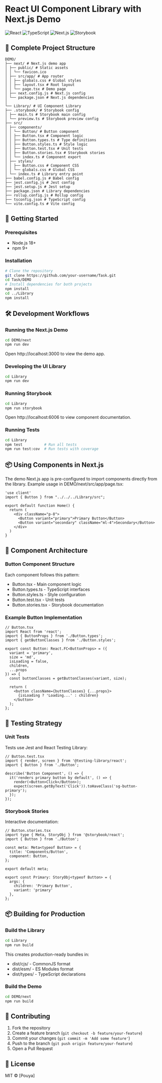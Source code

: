 # React UI Component Library with Next.js Demo
![React](https://img.shields.io/badge/react-%2320232a.svg?style=for-the-badge&logo=react&logoColor=%2361DAFB)
![TypeScript](https://img.shields.io/badge/typescript-%23007ACC.svg?style=for-the-badge&logo=typescript&logoColor=white)
![Next.js](https://img.shields.io/badge/Next-black?style=for-the-badge&logo=next.js&logoColor=white)
![Storybook](https://img.shields.io/badge/-Storybook-FF4785?style=for-the-badge&logo=storybook&logoColor=white)

## 📂 Complete Project Structure
```
DEMO/
├── next/ # Next.js demo app
│ ├── public/ # Static assets
│ │ └── favicon.ico
│ ├── src/app/ # App router
│ │ ├── globals.css # Global styles
│ │ ├── layout.tsx # Root layout
│ │ └── page.tsx # Demo page
│ ├── next.config.js # Next.js config
│ └── package.json # Next.js dependencies
│
└── Library/ # UI Component Library
├── .storybook/ # Storybook config
│ ├── main.ts # Storybook main config
│ └── preview.ts # Storybook preview config
├── src/
│ ├── components/
│ │ └── Button/ # Button component
│ │ ├── Button.tsx # Component logic
│ │ ├── Button.types.ts # Type definitions
│ │ ├── Button.styles.ts # Style logic
│ │ ├── Button.test.tsx # Unit tests
│ │ ├── Button.stories.tsx # Storybook stories
│ │ └── index.ts # Component export
│ ├── styles/
│ │ ├── Button.css # Component CSS
│ │ └── globals.css # Global CSS
│ └── index.ts # Library entry point
├── babel.config.js # Babel config
├── jest.config.js # Jest config
├── jest.setup.js # Jest setup
├── package.json # Library dependencies
├── rollup.config.js # Rollup config
├── tsconfig.json # TypeScript config
└── vite.config.ts # Vite config
```

## 🚀 Getting Started

### Prerequisites
- Node.js 18+
- npm 9+

### Installation

```bash
# Clone the repository
git clone https://github.com/your-username/Task.git
cd Task/DEMO
# Install dependencies for both projects
npm install
cd ../Library
npm install
```

## 🛠 Development Workflows

### Running the Next.js Demo

```bash
cd DEMO/next
npm run dev
```

Open http://localhost:3000 to view the demo app.

### Developing the UI Library

```bash
cd Library
npm run dev
```

### Running Storybook

```bash
cd Library
npm run storybook
```

Open http://localhost:6006 to view component documentation.

### Running Tests

```bash
cd Library
npm test          # Run all tests
npm run test:cov  # Run tests with coverage
```

## 📦 Using Components in Next.js

The demo Next.js app is pre-configured to import components directly from the library. Example usage in DEMO/next/src/app/page.tsx:

```tsx
'use client'
import { Button } from "../../../Library/src";

export default function Home() {
  return (
    <div className="p-8">
      <Button variant="primary">Primary Button</Button>
      <Button variant="secondary" className="ml-4">Secondary</Button>
    </div>
  )
}
```

## 🎨 Component Architecture

### Button Component Structure

Each component follows this pattern:
- Button.tsx - Main component logic
- Button.types.ts - TypeScript interfaces
- Button.styles.ts - Style configuration
- Button.test.tsx - Unit tests
- Button.stories.tsx - Storybook documentation

### Example Button Implementation

```tsx
// Button.tsx
import React from 'react';
import { ButtonProps } from './Button.types';
import { getButtonClasses } from './Button.styles';

export const Button: React.FC<ButtonProps> = ({
  variant = 'primary',
  size = 'md',
  isLoading = false,
  children,
  ...props
}) => {
  const buttonClasses = getButtonClasses(variant, size);
  
  return (
    <button className={buttonClasses} {...props}>
      {isLoading ? 'Loading...' : children}
    </button>
  );
};
```

## 🧪 Testing Strategy

### Unit Tests

Tests use Jest and React Testing Library:

```tsx
// Button.test.tsx
import { render, screen } from '@testing-library/react';
import { Button } from './Button';

describe('Button Component', () => {
  it('renders primary button by default', () => {
    render(<Button>Click</Button>);
    expect(screen.getByText('Click')).toHaveClass('sg-button-primary');
  });
});
```

### Storybook Stories

Interactive documentation:

```tsx
// Button.stories.tsx
import type { Meta, StoryObj } from '@storybook/react';
import { Button } from './Button';

const meta: Meta<typeof Button> = {
  title: 'Components/Button',
  component: Button,
};

export default meta;

export const Primary: StoryObj<typeof Button> = {
  args: {
    children: 'Primary Button',
    variant: 'primary'
  },
};
```

## 📦 Building for Production

### Build the Library

```bash
cd Library
npm run build
```

This creates production-ready bundles in:
- dist/cjs/ - CommonJS format
- dist/esm/ - ES Modules format
- dist/types/ - TypeScript declarations

### Build the Demo

```bash
cd DEMO/next
npm run build
```

## 🤝 Contributing

1. Fork the repository
2. Create a feature branch (`git checkout -b feature/your-feature`)
3. Commit your changes (`git commit -m 'Add some feature'`)
4. Push to the branch (`git push origin feature/your-feature`)
5. Open a Pull Request

## 📜 License

MIT © [Pouya]
